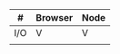 | #   | Browser | Node |
| --- | ------- | ---- |
| I/O | V       | V    |
|     |         |      |
